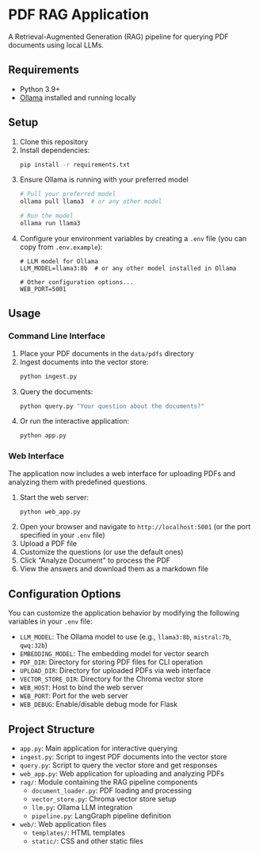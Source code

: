 # PDF RAG Application

A Retrieval-Augmented Generation (RAG) pipeline for querying PDF documents using local LLMs.

## Requirements

- Python 3.9+
- [Ollama](https://ollama.ai/) installed and running locally

## Setup

1. Clone this repository
2. Install dependencies:
   ```bash
   pip install -r requirements.txt
   ```
3. Ensure Ollama is running with your preferred model
   ```bash
   # Pull your preferred model
   ollama pull llama3  # or any other model
   
   # Run the model
   ollama run llama3
   ```
4. Configure your environment variables by creating a `.env` file (you can copy from `.env.example`):
   ```
   # LLM model for Ollama
   LLM_MODEL=llama3:8b  # or any other model installed in Ollama
   
   # Other configuration options...
   WEB_PORT=5001
   ```

## Usage

### Command Line Interface

1. Place your PDF documents in the `data/pdfs` directory
2. Ingest documents into the vector store:
   ```bash
   python ingest.py
   ```
3. Query the documents:
   ```bash
   python query.py "Your question about the documents?"
   ```
4. Or run the interactive application:
   ```bash
   python app.py
   ```

### Web Interface

The application now includes a web interface for uploading PDFs and analyzing them with predefined questions.

1. Start the web server:
   ```bash
   python web_app.py
   ```
2. Open your browser and navigate to `http://localhost:5001` (or the port specified in your `.env` file)
3. Upload a PDF file
4. Customize the questions (or use the default ones)
5. Click "Analyze Document" to process the PDF
6. View the answers and download them as a markdown file

## Configuration Options

You can customize the application behavior by modifying the following variables in your `.env` file:

- `LLM_MODEL`: The Ollama model to use (e.g., `llama3:8b`, `mistral:7b`, `qwq:32b`)
- `EMBEDDING_MODEL`: The embedding model for vector search
- `PDF_DIR`: Directory for storing PDF files for CLI operation
- `UPLOAD_DIR`: Directory for uploaded PDFs via web interface
- `VECTOR_STORE_DIR`: Directory for the Chroma vector store
- `WEB_HOST`: Host to bind the web server
- `WEB_PORT`: Port for the web server
- `WEB_DEBUG`: Enable/disable debug mode for Flask

## Project Structure

- `app.py`: Main application for interactive querying
- `ingest.py`: Script to ingest PDF documents into the vector store
- `query.py`: Script to query the vector store and get responses
- `web_app.py`: Web application for uploading and analyzing PDFs
- `rag/`: Module containing the RAG pipeline components
  - `document_loader.py`: PDF loading and processing
  - `vector_store.py`: Chroma vector store setup
  - `llm.py`: Ollama LLM integration
  - `pipeline.py`: LangGraph pipeline definition
- `web/`: Web application files
  - `templates/`: HTML templates
  - `static/`: CSS and other static files 